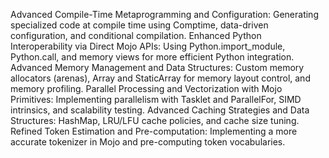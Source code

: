 Advanced Compile-Time Metaprogramming and Configuration: Generating specialized code at compile time using Comptime, data-driven configuration, and conditional compilation.
Enhanced Python Interoperability via Direct Mojo APIs: Using Python.import_module, Python.call, and memory views for more efficient Python integration.
Advanced Memory Management and Data Structures: Custom memory allocators (arenas), Array and StaticArray for memory layout control, and memory profiling.
Parallel Processing and Vectorization with Mojo Primitives: Implementing parallelism with Tasklet and ParallelFor, SIMD intrinsics, and scalability testing.
Advanced Caching Strategies and Data Structures: HashMap, LRU/LFU cache policies, and cache size tuning.
Refined Token Estimation and Pre-computation: Implementing a more accurate tokenizer in Mojo and pre-computing token vocabularies.